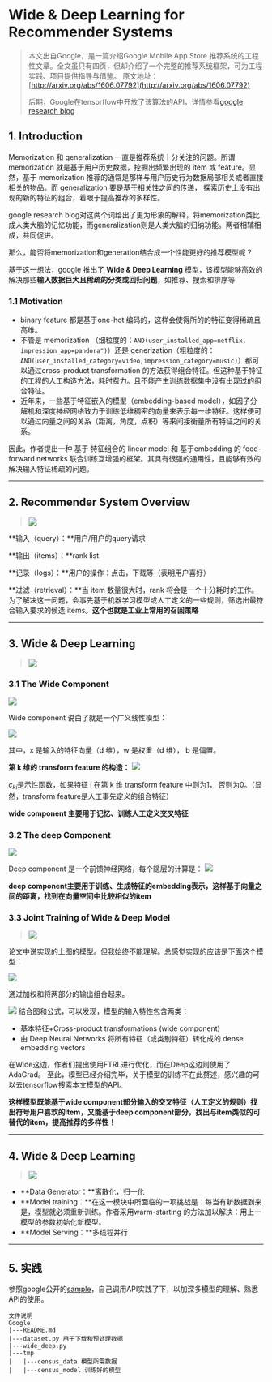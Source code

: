 # Wide & Deep Learning for Recommender Systems

> 本文出自Google，是一篇介绍Google Mobile App Store 推荐系统的工程性文章。全文虽只有四页，但却介绍了一个完整的推荐系统框架，可为工程实践、项目提供指导与借鉴。
> 原文地址：[http://arxiv.org/abs/1606.07792](http://arxiv.org/abs/1606.07792)
>
> 后期，Google在tensorflow中开放了该算法的API，详情参看[google research blog](https://research.googleblog.com/2016/06/wide-deep-learning-better-together-with.html)

## 1. Introduction
Memorization 和 generalization 一直是推荐系统十分关注的问题。所谓 memorization 就是基于用户历史数据，挖掘出频繁出现的 item 或 feature。显然，基于 memorization 推荐的通常是那样与用户历史行为数据局部相关或者直接相关的物品。而 generalization 要是基于相关性之间的传递， 探索历史上没有出现的新的特征的组合，着眼于提高推荐的多样性。

google research blog对这两个词给出了更为形象的解释，将memorization类比成人类大脑的记忆功能，而generalization则是人类大脑的归纳功能。两者相辅相成，共同促进。

那么，能否将memorization和generation结合成一个性能更好的推荐模型呢？

基于这一想法，google 推出了 **Wide & Deep Learning** 模型，该模型能够高效的解决那些**输入数据巨大且稀疏的分类或回归问题**，如推荐、搜索和排序等



### 1.1 Motivation
- binary feature 都是基于one-hot 编码的，这样会使得所的的特征变得稀疏且高维。 
- 不管是 memorization （细粒度的：`AND(user_installed_app=netflix, impression_app=pandora")`）还是 generization（粗粒度的：`AND(user_installed_category=video,impression_category=music)`）都可以通过cross-product transformation 的方法获得组合特征。但这种基于特征的工程的人工构造方法，耗时费力。且不能产生训练数据集中没有出现过的组合特征。
- 近年来，一些基于特征嵌入的模型（embedding-based model），如因子分解机和深度神经网络致力于训练低维稠密的向量来表示每一维特征。这样便可以通过向量之间的关系（距离，角度，点积）等来间接衡量所有特征之间的关系。

因此，作者提出一种 基于 特征组合的 linear model 和 基于embedding 的 feed-forward networks 联合训练互增强的框架。其具有很强的通用性，且能够有效的解决输入特征稀疏的问题。

----------
## 2. Recommender System Overview
>![](http://upload-images.jianshu.io/upload_images/2728607-173f25c084f7013b.png?imageMogr2/auto-orient/strip%7CimageView2/2/w/1240)

**输入（query）：**用户/用户的query请求

**输出（items）：**rank list

**记录（logs）：**用户的操作：点击，下载等（表明用户喜好）

**过滤（retrieval）：**当 item 数量很大时，rank 将会是一个十分耗时的工作。为了解决这一问题，会事先基于机器学习模型或人工定义的一些规则，筛选出最符合输入要求的候选 items。**这个也就是工业上常用的召回策略**

---------
## 3. Wide & Deep Learning
 > ![](https://1.bp.blogspot.com/-Dw1mB9am1l8/V3MgtOzp3uI/AAAAAAAABGs/mP-3nZQCjWwdk6qCa5WraSpK8A7rSPj3ACLcB/s1600/image04.png)

### 3.1 The Wide Component

![](https://2.bp.blogspot.com/-I_YshHCoxNs/V3Mg5QG4s-I/AAAAAAAABG8/6hHCKiUhcF03kJrLTVJd6Al-MX4sR_bUACKgB/s1600/image02.png)

Wide component 说白了就是一个广义线性模型：

![](http://upload-images.jianshu.io/upload_images/2728607-e4f22f8dc3ce3f2b.png?imageMogr2/auto-orient/strip%7CimageView2/2/w/1240)

其中，x 是输入的特征向量（d 维），w 是权重（d 维）， b 是偏置。

**第 k 维的 transform feature 的构造：**
![](http://upload-images.jianshu.io/upload_images/2728607-2de63aa7de3739ae.png?imageMogr2/auto-orient/strip%7CimageView2/2/w/1240)

$c_{ki}$是示性函数，如果特征 i 在第 k 维 transform feature 中则为1， 否则为0。（显然，transform feature是人工事先定义的组合特征）

**wide component 主要用于记忆、训练人工定义交叉特征**



### 3.2 The deep Component

![](https://3.bp.blogspot.com/-O6Ssu0m0_O8/V3MhQWN10AI/AAAAAAAABHE/V1PtDHKp2MQQ9jfuyHxs2HHR7Ovg5M6LQCLcB/s1600/image01.png)

Deep component 是一个前馈神经网络，每个隐层的计算是：
![](http://upload-images.jianshu.io/upload_images/2728607-7742bf586b4d081c.png?imageMogr2/auto-orient/strip%7CimageView2/2/w/1240)

**deep component主要用于训练、生成特征的embedding表示，这样基于向量之间的距离，找到在向量空间中比较相似的item**



### 3.3 Joint Training of Wide & Deep Model

>![](http://upload-images.jianshu.io/upload_images/2728607-0a948843017c63d7.png?imageMogr2/auto-orient/strip%7CimageView2/2/w/1240)

论文中说实现的上图的模型。但我始终不能理解。总感觉实现的应该是下面这个模型：

![](https://2.bp.blogspot.com/-wkrmRibw_GM/V3Mg3O3Q0-I/AAAAAAAABG0/Jm3Nl4-VcYIJ44dA5nSz6vpTyCKF2KWQgCKgB/s1600/image03.png)

通过加权和将两部分的输出组合起来。

![](http://upload-images.jianshu.io/upload_images/2728607-e6d23767a2c010fe.png?imageMogr2/auto-orient/strip%7CimageView2/2/w/1240)
结合图和公式，可以发现，模型的输入特性包含两类：

- 基本特征+Cross-product transformations (wide component)
- 由 Deep Neural Networks 将所有特征（或类别特征）转化成的 dense embedding vectors

在Wide这边，作者们提出使用FTRL进行优化，而在Deep这边则使用了AdaGrad。
至此，模型已经介绍完毕，关于模型的训练不在此赘述，感兴趣的可以去tensorflow搜索本文模型的API。

**这样模型既能基于wide component部分输入的交叉特征（人工定义的规则）找出符号用户喜欢的item，又能基于deep component部分，找出与item类似的可替代的item，提高推荐的多样性！**

---------
## 4. Wide & Deep Learning
>![](http://upload-images.jianshu.io/upload_images/2728607-7b1390e9a6cb3c31.png?imageMogr2/auto-orient/strip%7CimageView2/2/w/1240)
- **Data Generator：**离散化，归一化
- **Model training：**在这一模块中所面临的一项挑战是：每当有新数据到来是，模型就必须重新训练。作者采用warm-starting 的方法加以解决：用上一模型的参数初始化新模型。
- **Model Serving：**多线程并行
---------
## 5. 实践
参照google公开的[sample](https://github.com/tensorflow/models/tree/master/official/wide_deep)，自己调用API实践了下，以加深多模型的理解、熟悉API的使用。

```
文件说明
Google
|---README.md
|---dataset.py 用于下载和预处理数据
|---wide_deep.py
|---tmp
|	|---census_data 模型所需数据
|	|---census_model 训练好的模型
```





